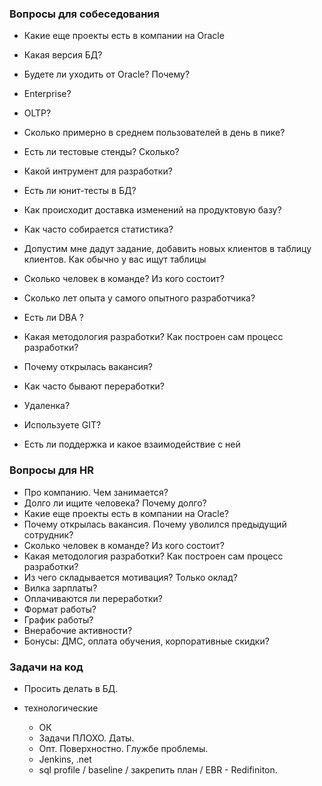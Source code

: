 ### Вопросы для собеседования
  - Какие еще проекты есть в компании на Oracle
  - Какая версия БД? 
  - Будете ли уходить от Oracle? Почему?
  - Enterprise?
  - OLTP?
  - Сколько примерно в среднем пользователей в день в пике?
  - Есть ли тестовые стенды? Сколько?
  - Какой интрумент для разработки?
  - Есть ли юнит-тесты в БД?
  - Как происходит доставка изменений на продуктовую базу?
  - Как часто собирается статистика?
  - Допустим мне дадут задание, добавить новых клиентов в таблицу клиентов. Как обычно у вас ищут таблицы 

  - Сколько человек в команде? Из кого состоит?
  - Сколько лет опыта у самого опытного разработчика? 
  - Есть ли DBA ? 
  - Какая методология разработки? Как построен сам процесс разработки? 
  - Почему открылась вакансия? 
  - Как часто бывают переработки?
  - Удаленка?
  - Используете GIT?
  - Есть ли поддержка и какое взаимодействие с ней

### Вопросы для HR
  - Про компанию. Чем занимается? 
  - Долго ли ищите человека? Почему долго?
  - Какие еще проекты есть в компании на Oracle?
  - Почему открылась вакансия. Почему уволился предыдущий сотрудник?
  - Сколько человек в команде? Из кого состоит?
  - Какая методология разработки? Как построен сам процесс разработки? 
  - Из чего складывается мотивация? Только оклад?
  - Вилка зарплаты?
  - Оплачиваются ли переработки?
  - Формат работы? 
  - График работы?
  - Внерабочие активности?
  - Бонусы: ДМС, оплата обучения, корпоративные скидки?


### Задачи на код
  - Просить делать в БД.
  

 - технологические
   - ОК 
   - Задачи ПЛОХО. Даты.
   - Опт. Поверхностно. Глужбе проблемы.
   - Jenkins, .net
   - sql profile / baseline / закрепить план / EBR - Redifiniton.